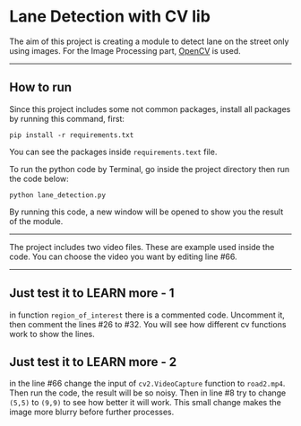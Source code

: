 
# Lane Detection with CV lib

The aim of this project is creating a module to detect lane on the street only using images. For the Image Processing part, [OpenCV](https://opencv.org/) is used. 

-----

## How to run
Since this project includes some not common packages,  install all packages by running this command, first: 
```
pip install -r requirements.txt
```
You can see the packages inside ```requirements.text``` file. 

To run the python code by Terminal, go inside the project directory then run the code below: 
```
python lane_detection.py
```
By running this code, a new window will be opened to show you the result of the module.

-----
The project includes two video files. These are example used inside the code. You can choose the video you want by editing line #66.

-----

## Just test it to LEARN more - 1
in function ```region_of_interest``` there is a commented code. Uncomment it, then comment the lines #26 to #32. You will see how different cv functions work to show the lines.

## Just test it to LEARN more - 2 
in the line #66 change the input of ```cv2.VideoCapture``` function to ```road2.mp4```. Then run the code, the result will be so noisy. 
Then in line #8 try to change ```(5,5)``` to ```(9,9)``` to see how better it will work. This small change makes the image more blurry before further processes. 